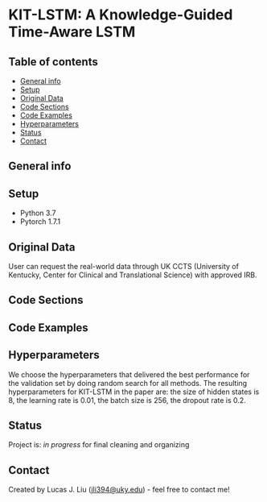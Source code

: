 #  KIT-LSTM: A Knowledge-Guided Time-Aware LSTM

## Table of contents

* [General info](#general-info)
* [Setup](#setup)
* [Original Data](#Original-Data)
* [Code Sections](#Code-Sections)
* [Code Examples](#Code-Examples)
* [Hyperparameters](#Hyperparameters)
* [Status](#status)
* [Contact](#contact)
 
## General info

## Setup
- Python 3.7
- Pytorch 1.7.1

## Original Data
User can request the real-world data through UK CCTS (University of Kentucky, Center for Clinical and Translational Science) with approved IRB.

## Code Sections
## Code Examples

## Hyperparameters
We choose the hyperparameters that delivered the best performance for the validation set by doing random search for all methods.
The resulting hyperparameters for KIT-LSTM in the paper are: the size of hidden states is 8, the learning rate is 0.01, the batch size is 256, the dropout rate is 0.2.

## Status
Project is: _in progress_ for final cleaning and organizing   

## Contact
Created by Lucas J. Liu (jli394@uky.edu) - feel free to contact me!

 
